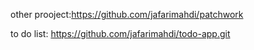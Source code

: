 other prooject:https://github.com/jafarimahdi/patchwork

to do list: https://github.com/jafarimahdi/todo-app.git
